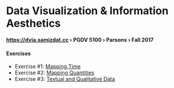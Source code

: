 # Data Visualization & Information Aesthetics
**https://dvia.samizdat.cc › PGDV 5100 › Parsons › Fall 2017**


#### Exercises

- Exercise #1: [Mapping Time](./1.mapping-time)
- Exercise #2: [Mapping Quantities](./2.mapping-quantities)
- Exercise #3: [Textual and Qualitative Data](./3.textual-and-qualitative-data)